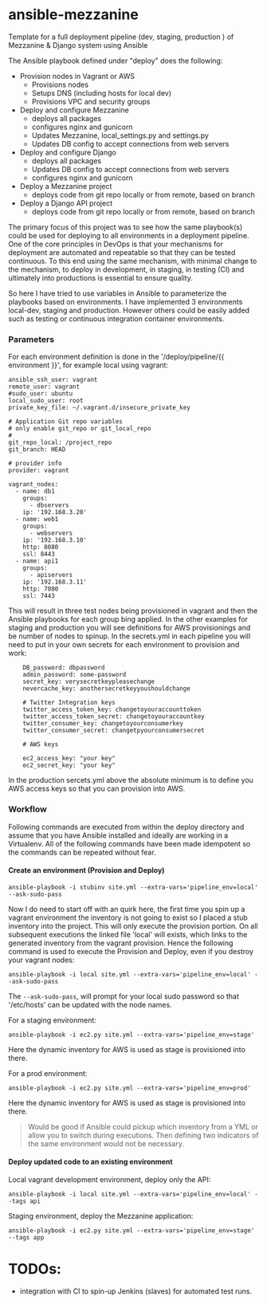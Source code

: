 # ansible-mezzanine
Template for a full deployment pipeline (dev, staging, production ) of Mezzanine &amp; Django system using Ansible 

The Ansible playbook defined under "deploy" does the following:

- Provision nodes in Vagrant or AWS
    - Provisions nodes
    - Setups DNS (including hosts for local dev)
    - Provisions VPC and security groups
- Deploy and configure Mezzanine 
    - deploys all packages
    - configures nginx and gunicorn
    - Updates Mezzanine, local_settings.py and settings.py
    - Updates DB config to accept connections from web servers
- Deploy and configure Django
    - deploys all packages
    - Updates DB config to accept connections from web servers
    - configures nginx and gunicorn
- Deploy a Mezzanine project
    - deploys code from git repo locally or from remote, based on branch
- Deploy a Django API project
    - deploys code from git repo locally or from remote, based on branch
    
The primary focus of this project was to see how the same playbook(s) could be used for deploying to all environments 
in a deployment pipeline. One of the core principles in DevOps is that your mechanisms for deployment are automated and 
repeatable so that they can be tested continuous. To this end using the same mechanism, with minimal change to the 
mechanism, to deploy in development, in staging, in testing (CI) and ultimately into productions is essential to ensure
quality.

So here I have tried to use variables in Ansible to parameterize the playbooks based on environments. 
I have implemented 3 environments local-dev, staging and production. However others could be easily added such as 
testing or continuous integration container environments.

### Parameters
For each environment definition is done in the '/deploy/pipeline/{{ environment }}', for example local using vagrant:

    ansible_ssh_user: vagrant
    remote_user: vagrant 
    #sudo_user: ubuntu
    local_sudo_user: root
    private_key_file: ~/.vagrant.d/insecure_private_key
      
    # Application Git repo variables
    # only enable git_repo or git_local_repo
    #
    git_repo_local: /project_repo
    git_branch: HEAD
    
    # provider info
    provider: vagrant
    
    vagrant_nodes:
      - name: db1
        groups:
          - dbservers
        ip: '192.168.3.20'
      - name: web1
        groups:
          - webservers
        ip: '192.168.3.10'
        http: 8080
        ssl: 8443
      - name: api1
        groups:
          - apiservers
        ip: '192.168.3.11'
        http: 7080
        ssl: 7443

This will result in three test nodes being provisioned in vagrant and then the Ansible playbooks for each group bing applied.
In the other examples for staging and production you will see definitions for AWS provisionings and be number of nodes to spinup.
In the secrets.yml in each pipeline you will need to put in your own secrets for each environment to provision and work:

        DB_password: dbpassword
        admin_password: some-password
        secret_key: verysecretkeypleasechange
        nevercache_key: anothersecretkeyyoushouldchange
        
        # Twitter Integration keys
        twitter_access_token_key: changetoyouraccounttoken
        twitter_access_token_secret: changetoyouraccountkey
        twitter_consumer_key: changetoyourconsumerkey
        twitter_consumer_secret: changetpyourconsumersecret
        
        # AWS keys
        
        ec2_access_key: "your key"
        ec2_secret_key: "your key"

In the production sercets.yml above the absolute minimum is to define you AWS access keys so that you can provision into AWS.


### Workflow
Following commands are executed from within the deploy directory and assume that you have Ansible installed and ideally
are working in a Virtualenv. All of the following commands have been made idempotent so the commands can be repeated without fear. 

#### Create an environment (Provision and Deploy)

    ansible-playbook -i stubinv site.yml --extra-vars='pipeline_env=local' --ask-sudo-pass
    
Now I do need to start off with an quirk here, the first time you spin up a vagrant environment the inventory is not 
going to exist so I placed a stub inventory into the project. This will only execute the provision portion.
On all subsequent executions the linked file 'local' will exists, which links to the generated inventory from the vagrant provision.
Hence the following command is used to execute the Provision and Deploy, even if you destroy your vagrant nodes:

    ansible-playbook -i local site.yml --extra-vars='pipeline_env=local' --ask-sudo-pass
    
The `--ask-sudo-pass`, will prompt for your local sudo password so that '/etc/hosts' can be updated with the node names.
    
For a staging environment:

    ansible-playbook -i ec2.py site.yml --extra-vars='pipeline_env=stage'
    
Here the dynamic inventory for AWS is used as stage is provisioned into there.

For a prod environment:

    ansible-playbook -i ec2.py site.yml --extra-vars='pipeline_env=prod'
    
Here the dynamic inventory for AWS is used as stage is provisioned into there.

> Would be good if Ansible could pickup which inventory from a YML or allow you to switch during executions. 
> Then defining two indicators of the same environment would not be necessary.  


#### Deploy updated code to an existing environment

Local vagrant development environment, deploy only the API:

    ansible-playbook -i local site.yml --extra-vars='pipeline_env=local' --tags api
    
Staging environment, deploy the Mezzanine application:

    ansible-playbook -i ec2.py site.yml --extra-vars='pipeline_env=stage' --tags app
    
    
    
# TODOs:

- integration with CI to spin-up Jenkins (slaves) for automated test runs.

    
